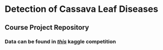 # Detection of Cassava Leaf Diseases
## Course Project Repository

### Data can be found in *[this](https://www.kaggle.com/c/cassava-leaf-disease-classification)* kaggle competition